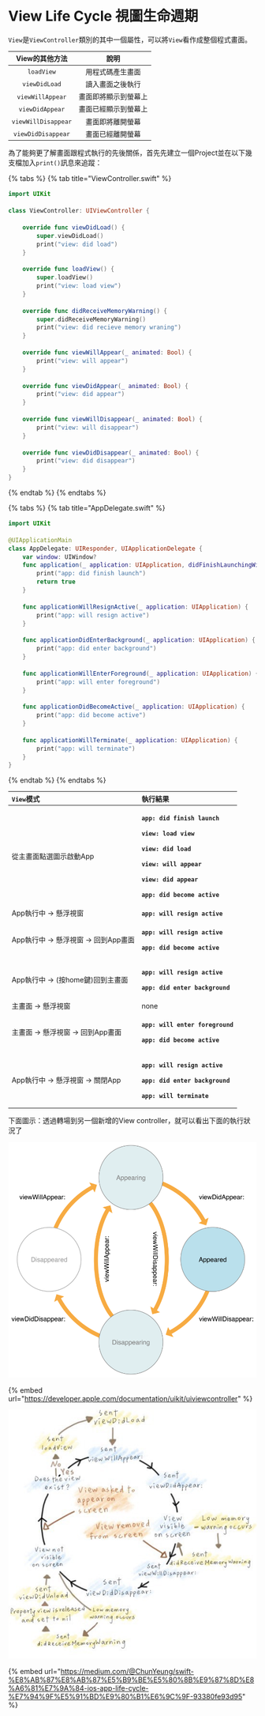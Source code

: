 # View Life Cycle 視圖生命週期

`View`是`ViewController`類別的其中一個屬性，可以將`View`看作成整個程式畫面。

| View的其他方法 | 說明 |
| :---: | :---: |
| `loadView` | 用程式碼產生畫面 |
| `viewDidLoad` | 讀入畫面之後執行 |
| `viewWillAppear` | 畫面即將顯示到螢幕上 |
| `viewDidAppear` | 畫面已經顯示到螢幕上 |
| `viewWillDisappear` | 畫面即將離開螢幕 |
| `viewDidDisappear` | 畫面已經離開螢幕 |

為了能夠更了解畫面跟程式執行的先後關係，首先先建立一個Project並在以下幾支檔加入`print()`訊息來追蹤：

{% tabs %}
{% tab title="ViewController.swift" %}
```swift
import UIKit

class ViewController: UIViewController {

    override func viewDidLoad() {
        super.viewDidLoad()
        print("view: did load")
    }
    
    override func loadView() {
        super.loadView()
        print("view: load view")
    }
    
    override func didReceiveMemoryWarning() {
        super.didReceiveMemoryWarning()
        print("view: did recieve memory wraning")
    }
        
    override func viewWillAppear(_ animated: Bool) {
        print("view: will appear")
    }
    
    override func viewDidAppear(_ animated: Bool) {
        print("view: did appear")
    }
    
    override func viewWillDisappear(_ animated: Bool) {
        print("view: will disappear")
    }
    
    override func viewDidDisappear(_ animated: Bool) {
        print("view: did disappear")
    }
}

```
{% endtab %}
{% endtabs %}

{% tabs %}
{% tab title="AppDelegate.swift" %}
```swift
import UIKit

@UIApplicationMain
class AppDelegate: UIResponder, UIApplicationDelegate {
    var window: UIWindow?
    func application(_ application: UIApplication, didFinishLaunchingWithOptions launchOptions: [UIApplication.LaunchOptionsKey: Any]?) -> Bool {
        print("app: did finish launch")
        return true
    }
    
    func applicationWillResignActive(_ application: UIApplication) {
        print("app: will resign active")
    }
    
    func applicationDidEnterBackground(_ application: UIApplication) {
        print("app: did enter background")
    }
    
    func applicationWillEnterForeground(_ application: UIApplication) {
        print("app: will enter foreground")
    }
    
    func applicationDidBecomeActive(_ application: UIApplication) {
        print("app: did become active")
    }
    
    func applicationWillTerminate(_ application: UIApplication) {
        print("app: will terminate")
    }
}
```
{% endtab %}
{% endtabs %}

<table>
  <thead>
    <tr>
      <th style="text-align:left"><code>View</code>&#x6A21;&#x5F0F;</th>
      <th style="text-align:left">&#x57F7;&#x884C;&#x7D50;&#x679C;</th>
    </tr>
  </thead>
  <tbody>
    <tr>
      <td style="text-align:left">&#x5F9E;&#x4E3B;&#x756B;&#x9762;&#x9EDE;&#x9078;&#x5716;&#x793A;&#x555F;&#x52D5;App</td>
      <td
      style="text-align:left">
        <p><b><code>app: did finish launch</code></b>
        </p>
        <p><b><code>view: load view</code></b>
        </p>
        <p><b><code>view: did load</code></b>
        </p>
        <p><b><code>view: will appear</code></b>
        </p>
        <p><b><code>view: did appear</code></b>
        </p>
        <p><b><code>app: did become active</code></b>
        </p>
        </td>
    </tr>
    <tr>
      <td style="text-align:left">App&#x57F7;&#x884C;&#x4E2D; -&gt; &#x61F8;&#x6D6E;&#x8996;&#x7A97;</td>
      <td
      style="text-align:left"><b><code>app: will resign active</code></b>
        </td>
    </tr>
    <tr>
      <td style="text-align:left">App&#x57F7;&#x884C;&#x4E2D; -&gt; &#x61F8;&#x6D6E;&#x8996;&#x7A97;<b> </b>-&gt;
        &#x56DE;&#x5230;App&#x756B;&#x9762;</td>
      <td style="text-align:left">
        <p><b><code>app: will resign active</code></b>
        </p>
        <p><b><code>app: did become active</code></b>
        </p>
      </td>
    </tr>
    <tr>
      <td style="text-align:left">App&#x57F7;&#x884C;&#x4E2D; -&gt; (&#x6309;home&#x9375;)&#x56DE;&#x5230;&#x4E3B;&#x756B;&#x9762;</td>
      <td
      style="text-align:left">
        <p><b><code>app: will resign active</code></b>
        </p>
        <p><b><code>app: did enter background</code></b>
        </p>
        </td>
    </tr>
    <tr>
      <td style="text-align:left">&#x4E3B;&#x756B;&#x9762; -&gt; &#x61F8;&#x6D6E;&#x8996;&#x7A97;</td>
      <td
      style="text-align:left">none</td>
    </tr>
    <tr>
      <td style="text-align:left">&#x4E3B;&#x756B;&#x9762; -&gt; &#x61F8;&#x6D6E;&#x8996;&#x7A97; -&gt;
        &#x56DE;&#x5230;App&#x756B;&#x9762;</td>
      <td style="text-align:left">
        <p><b><code>app: will enter foreground</code></b>
        </p>
        <p><b><code>app: did become active</code></b>
        </p>
      </td>
    </tr>
    <tr>
      <td style="text-align:left">App&#x57F7;&#x884C;&#x4E2D; -&gt; &#x61F8;&#x6D6E;&#x8996;&#x7A97;<b> </b>-&gt;
        &#x95DC;&#x9589;App</td>
      <td style="text-align:left">
        <p><b><code>app: will resign active</code></b>
        </p>
        <p><b><code>app: did enter background</code></b>
        </p>
        <p><b><code>app: will terminate</code></b>
        </p>
      </td>
    </tr>
  </tbody>
</table>下面圖示：透過轉場到另一個新增的View controller，就可以看出下面的執行狀況了

![](../.gitbook/assets/image%20%2812%29.png)

{% embed url="https://developer.apple.com/documentation/uikit/uiviewcontroller" %}



![](../.gitbook/assets/image%20%288%29.png)

{% embed url="https://medium.com/@ChunYeung/swift-%E8%AB%87%E8%AB%87%E5%B9%BE%E5%80%8B%E9%87%8D%E8%A6%81%E7%9A%84-ios-app-life-cycle-%E7%94%9F%E5%91%BD%E9%80%B1%E6%9C%9F-93380fe93d95" %}



